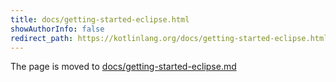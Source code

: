 ```yaml
---
title: docs/getting-started-eclipse.html
showAuthorInfo: false
redirect_path: https://kotlinlang.org/docs/getting-started-eclipse.html
---
```


The page is moved to [docs/getting-started-eclipse.md](docs/getting-started-eclipse.md)
